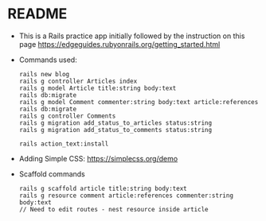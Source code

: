 # README

- This is a Rails practice app initially followed by the instruction on this page https://edgeguides.rubyonrails.org/getting_started.html

- Commands used:

  ```
  rails new blog
  rails g controller Articles index
  rails g model Article title:string body:text
  rails db:migrate
  rails g model Comment commenter:string body:text article:references
  rails db:migrate
  rails g controller Comments
  rails g migration add_status_to_articles status:string
  rails g migration add_status_to_comments status:string

  rails action_text:install
  ```

- Adding Simple CSS: https://simplecss.org/demo

- Scaffold commands

  ```
  rails g scaffold article title:string body:text
  rails g resource comment article:references commenter:string body:text
  // Need to edit routes - nest resource inside article
  ```
